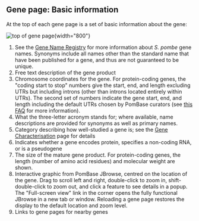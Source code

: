 ## Gene page: Basic information

At the top of each gene page is a set of basic information about the
gene:

![top of gene page](assets/basic_info_gene_page.png  "Gene page basic information"){width="800"}

1.  See the [Gene Name Registry](/submit-data/gene-names) for more
    information about *S. pombe* gene names. Synonyms include all
    names other than the standard name that have been published for a
    gene, and thus are not guaranteed to be unique.
2.  Free text description of the gene product
3.  Chromosome coordinates for the gene. For protein-coding genes, the
    "coding start to stop" numbers give the start, end, and length
    excluding UTRs but including introns (other than introns located
    entirely within UTRs).  The second set of numbers indicate the
    gene start, end, and length including the default UTRs chosen by
    PomBase curators (see [this FAQ](/faq/how-do-you-determine-genes-full-length-transcript-utr-coordinates-transcription-start-and-end-s)
    for more information).
4.  What the three-letter acronym stands for; where available, name
    descriptions are provided for synonyms as well as primary names.
5.  Category describing how well-studied a gene is; see the 
    [Gene Characterisation](/status/gene-characterisation) page for details
6.  Indicates whether a gene encodes protein, specifies a non-coding
    RNA, or is a pseudogene
7.  The size of the mature gene product. For protein-coding genes, the
    length (number of amino acid residues) and molecular weight are
    shown.
8.  Interactive graphic from PomBase JBrowse, centred on the location
    of the gene. Drag to scroll left and right, double-click to zoom
    in, shift-double-click to zoom out, and click a feature to see
    details in a popup. The "Full-screen view" link in the corner
    opens the fully functional JBrowse in a new tab or
    window. Reloading a gene page restores the display to the default
    location and zoom level.
9.  Links to gene pages for nearby genes
